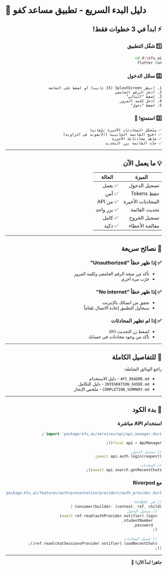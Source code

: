 # 🚀 دليل البدء السريع - تطبيق مساعد كفو

<div dir="rtl">

## ⚡ ابدأ في 3 خطوات فقط!

### 1️⃣ شغّل التطبيق

```bash
cd d:\kfu_ai
flutter run
```

### 2️⃣ سجّل الدخول

```
1. انتظر SplashScreen (15 ثانية) أو اضغط على الشاشة
2. أدخل الرقم الجامعي
3. اضغط "التالي"
4. أدخل كلمة المرور
5. اضغط "دخول"
```

### 3️⃣ استمتع! 🎉

```
✅ ستُحمّل المحادثات الأخيرة تلقائياً
✅ افتح القائمة الجانبية (الأيقونة في الزاوية)
✅ شاهد محادثاتك الأخيرة
✅ حدّث القائمة بزر التحديث
```

---

## 💡 ما يعمل الآن

| الميزة | الحالة |
|--------|--------|
| تسجيل الدخول | ✅ يعمل |
| حفظ Tokens | ✅ آمن |
| المحادثات الأخيرة | ✅ من API |
| تحديث القائمة | ✅ بزر واحد |
| تسجيل الخروج | ✅ كامل |
| معالجة الأخطاء | ✅ ذكية |

---

## 🔧 نصائح سريعة

### ✅ إذا ظهر خطأ "Unauthorized"
- تأكد من صحة الرقم الجامعي وكلمة المرور
- جرّب مرة أخرى

### ✅ إذا ظهر خطأ "No Internet"
- تحقق من اتصالك بالإنترنت
- سيحاول التطبيق إعادة الاتصال تلقائياً

### ✅ إذا لم تظهر المحادثات
- اضغط زر التحديث (⟳)
- تأكد من وجود محادثات في حسابك

---

## 📖 للتفاصيل الكاملة

راجع الوثائق الشاملة:
- `API_README.md` - دليل الاستخدام
- `INTEGRATION_GUIDE.md` - دليل التكامل
- `COMPLETION_SUMMARY.md` - ملخص الإنجاز

---

## 🎯 بدء الكود

### استخدام API مباشرة

```dart
import 'package:kfu_ai/services/api/api_manager.dart';

final api = ApiManager();

// تسجيل الدخول
await api.auth.login(request);

// المحادثات
await api.search.getRecentChats();
```

### مع Riverpod

```dart
import 'package:kfu_ai/features/auth/presentation/providers/auth_provider.dart';

// في widget
Consumer(builder: (context, ref, child) {
  // تسجيل الدخول
  await ref.read(authProvider.notifier).login(
    studentNumber,
    password,
  );
  
  // تحميل المحادثات
  ref.read(chatSessionsProvider.notifier).loadRecentChats();
});
```

---

**جاهز! ابدأ الآن!** 🚀

</div>

